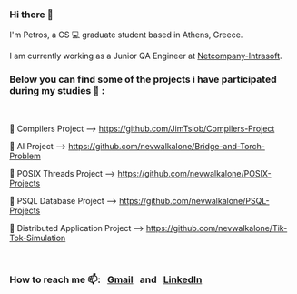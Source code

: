 ### Hi there 👋

I'm Petros, a CS :computer: graduate student based in Athens, Greece.

I am currently working as a Junior QA Engineer at [Netcompany-Intrasoft](https://www.netcompany-intrasoft.com/).
<br/>

### Below you can find some of the projects i have participated during my studies 🔭 : 

<br/>

:dart: Compilers Project --> https://github.com/JimTsiob/Compilers-Project

:dart: AI Project --> https://github.com/nevwalkalone/Bridge-and-Torch-Problem

:dart: POSIX Threads Project --> https://github.com/nevwalkalone/POSIX-Projects

:dart: PSQL Database Project --> https://github.com/nevwalkalone/PSQL-Projects

:dart: Distributed Application Project --> https://github.com/nevwalkalone/Tik-Tok-Simulation

<br/>

### How to reach me 📫: &nbsp;   <a href="mailto:petros.tsotsi247@gmail.com">Gmail</a> &nbsp;  and   &nbsp; [LinkedIn](https://www.linkedin.com/in/petros-tsotsi-0086a919a/)



<!--
**Petros247/Petros247** is a ✨ _special_ ✨ repository because its `README.md` (this file) appears on your GitHub profile.



Here are some ideas to get you started:

- 🔭 I’m currently working on ...
- 🌱 I’m currently learning ...
- 👯 I’m looking to collaborate on ...
- 🤔 I’m looking for help with ...
- 💬 Ask me about ...
- 📫 How to reach me: ...
- 😄 Pronouns: ...
- ⚡ Fun fact: ...
-->
